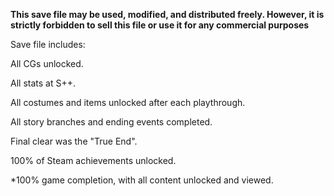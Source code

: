 **This save file may be used, modified, and distributed freely. However, it is strictly forbidden to sell this file or use it for any commercial purposes**



Save file includes:



All CGs unlocked.



All stats at S++.



All costumes and items unlocked after each playthrough.



All story branches and ending events completed.



Final clear was the "True End".



100% of Steam achievements unlocked.

\*100% game completion, with all content unlocked and viewed.


